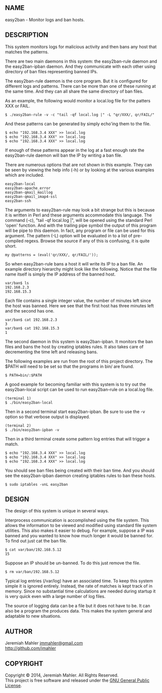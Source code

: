 
NAME
----

easy2ban - Monitor logs and ban hosts.

DESCRIPTION
-----------

This system monitors logs for malicious activity and then
bans any host that matches the patterns.

There are two main daemons in this system: the easy2ban-rule daemon
and the easy2ban-ipban daemon.  And they communicate with each
other using directory of ban files representing banned IPs.

The easy2ban-rule daemon is the core program.  But it is configured
for different logs and patterns.  There can be more than
one of these running at the same time.  And they can all share
the same directory of ban files.

As an example, the following would monitor a local.log file for
the patters XXX or FAIL.

    $ ./easy2ban-rule -v -c "tail -qf local.log |" -L "qr/XXX/, qr/FAIL/"

And these patterns can be generated by simply echo'ing them to the file.

    $ echo "192.168.3.4 XXX" >> local.log
    $ echo "192.168.3.4 XXX" >> local.log
    $ echo "192.168.3.4 XXX" >> local.log

If enough of these patterns appear in the log at a fast enough rate the
easy2ban-rule daemon will ban the IP by writing a ban file.

There are numerous options that are not shown in this example.
They can be seen by viewing the help info (-h) or by looking at
the various examples which are included.

    easy2ban-local
    easy2ban-apache_error
    easy2ban-qmail_maillog
    easy2ban-qmail_imap4-ssl
    easy2ban-ssh

The arguments to easy2ban-rule may look a bit strange but this is because it
is written in Perl and these arguments accommodate this language.
The command (-c), "tail -qf local.log |", will be opened using the standard
Perl 'open' function.  And with the trailing pipe symbol the output of
this program will be pipe to this daemon.  In fact, any program or file
can be used for this argument.  The pattern (-L) option will be evaluated
in to a list of pre-compiled regexs.  Browse the source if any of this
is confusing, it is quite short.

    my @patterns = (eval('qr/XXX/, qr/FAIL/'));

So when easy2ban-rule bans a host it will write its IP to a ban file.
An example directory hierarchy might look like the following.
Notice that the file name itself is simply the IP address of the
banned host.

    var/ban$ ls
    192.168.2.3
    192.168.15.3

Each file contains a single integer value, the number of minutes
left since the host was banned.  Here we see that the first host
has three minutes left and the second has one.

    var/ban$ cat 192.168.2.3
    3
    var/ban$ cat 192.168.15.3
    1

The second daemon in this system is easy2ban-ipban.
It monitors the ban files and bans the host by creating iptables rules.
It also takes care of decrementing the time left and releasing bans.

The following examples are run from the root of this project directory.
The $PATH will need to be set so that the programs in bin/ are found.

    $ PATH=bin/:$PATH

A good example for becoming familiar with this system is to try
out the easy2ban-local script can be used to run easy2ban-rule on a
local.log file.

    (terminal 1)
    $ ./bin/easy2ban-local

Then in a second terminal start easy2ban-ipban.
Be sure to use the -v option so that verbose output is displayed.

    (terminal 2)
    $ ./bin/easy2ban-ipban -v

Then in a third terminal create some pattern log entries that will trigger
a match.

    $ echo "192.168.3.4 XXX" >> local.log
    $ echo "192.168.3.4 XXX" >> local.log
    $ echo "192.168.3.4 XXX" >> local.log

You should see ban files being created with their ban time.
And you should see the easy2ban-ipban daemon creating iptables rules
to ban these hosts.

    $ sudo iptables -vnL easy2ban

DESIGN
------

The design of this system is unique in several ways.

Interprocess communication is accomplished using the file system.
This allows the information to be viewed and modified using standard
file system utilities.  This also makes it easier to debug.
For example, suppose a IP was banned and you wanted to know how much
longer it would be banned for.  To find out just cat the ban file.

    $ cat var/ban/192.168.5.12
    15

Suppose an IP should be un-banned.  To do this just remove the file.

    $ rm var/ban/192.168.5.12

Typical log entries (/var/log) have an associated time.
To keep this system simple it is ignored entirely.
Instead, the rate of matches is kept track of in memory.
Since no substantial time calculations are needed during startup
it is very quick even with a large number of log files.

The source of logging data can be a file but it does not have to be.
It can also be a program the produces data.
This makes the system general and adaptable to new situations.

AUTHOR
------

Jeremiah Mahler <jmmahler@gmail.com><br>
<http://github.com/jmahler>

COPYRIGHT
---------

Copyright &copy; 2014, Jeremiah Mahler.  All Rights Reserved.<br>
This project is free software and released under
the [GNU General Public License][gpl].

 [gpl]: http://www.gnu.org/licenses/gpl.html

